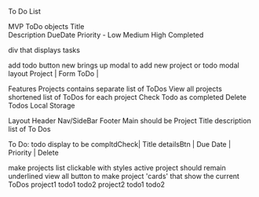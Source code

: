 To Do List

MVP
ToDo objects
    Title  
    Description
    DueDate
    Priority - Low Medium High
    Completed

div that displays tasks

add todo button
new brings up modal to add new project or todo
    modal layout
        Project | Form
        ToDo    | 

Features
    Projects
        contains separate list of ToDos
    View all projects
        shortened list of ToDos for each project
    Check Todo as completed
    Delete Todos
    Local Storage

Layout
Header
Nav/SideBar
Footer
Main
    should be Project Title
                description
                list of To Dos

To Do:
todo display to be 
   compltdCheck| Title     detailsBtn | Due Date | Priority | Delete 

make projects list clickable with styles
    active project should remain underlined
view all button to make project 'cards' that show the current ToDos
            project1
                todo1
                todo2
            project2
                todo1
                todo2

